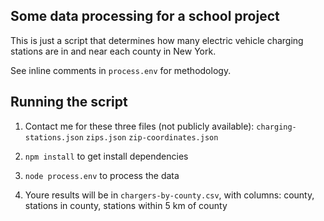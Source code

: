 ## Some data processing for a school project

This is just a script that determines how many electric vehicle charging stations are in and near each county in New York.

See inline comments in `process.env` for methodology.

## Running the script

1. Contact me for these three files (not publicly available):
`charging-stations.json`
`zips.json`
`zip-coordinates.json`

2. `npm install` to get install dependencies

3. `node process.env` to process the data

4. Youre results will be in `chargers-by-county.csv`, with columns: county, stations in county, stations within 5 km of county
